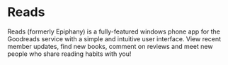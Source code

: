 Reads
========

Reads (formerly Epiphany) is a fully-featured windows phone app for the Goodreads service with a simple and intuitive user interface. View recent member updates, find new books, comment on reviews and meet new people who share reading habits with you!
